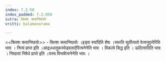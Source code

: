 ```yaml
---
index: 7.2.50
index_padded: 7.2.050
sutra: क्लिशः क्त्वानिष्ठयोः
vritti: balamanorama

---
```

<<क्लिशः क्त्वानिष्ठयोः>> - क्लिशः क्त्वानिष्ठयोः ।इड्वा स्या॑दिति शेषः ।स्वरति सूती॑त्यतो वेत्यनुवृत्तेरिति भावः । नित्यं प्राप्त इति ।आद्र्धधातुकस्येड्वलादे॑रित्यनेनेति भावः । विकल्पे सिद्ध इति । ऊदित्त्वादिति भावः । निष्ठायां निषेधे प्राप्ते इति ।यस्य विभाषे॑त्यनेनेति भावः । 